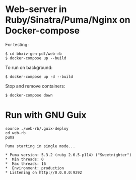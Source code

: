 # Web-server in Ruby/Sinatra/Puma/Nginx on Docker-compose

For testing:

```
$ cd bhxiv-gen-pdf/web-rb
$ docker-compose up --build
```

To run on background:

```
$ docker-compose up -d --build
```

Stop and remove containers:

```
$ docker-compose down
```

# Run with GNU Guix

```
source ./web-rb/.guix-deploy
cd web-rb
puma

Puma starting in single mode...

* Puma version: 5.3.2 (ruby 2.6.5-p114) ("Sweetnighter")
*  Min threads: 0
*  Max threads: 16
*  Environment: production
* Listening on http://0.0.0.0:9292

```
